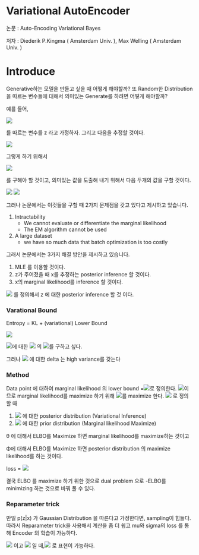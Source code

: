 # Variational AutoEncoder

논문 : Auto-Encoding Variational Bayes

저자 : Diederik P.Kingma ( Amsterdam Univ. ), Max Welling ( Amsterdam Univ. )

# Introduce

Generative하는 모델을 만들고 싶을 때 어떻게 해야할까?
또 Random한 Distribution을 따르는 변수들에 대해서 의미있는 Generate를 하려면 어떻게 해야할까?

예를 들어,

<img src="https://latex.codecogs.com/svg.latex?\;z{\sim}N(0,1)">

를 따르는 변수를 z 라고 가정하자. 그리고 다음을 추정할 것이다.

<img src="https://latex.codecogs.com/svg.latex?\;p_{\theta^{*}}(x)">

그렇게 하기 위해서 

<img src="https://latex.codecogs.com/svg.latex?\;p_{\theta}(x|z)">

를 구해야 할 것이고, 의미있는 값을 도출해 내기 위해서 다음 두개의 값을 구할 것이다.

<img src="https://latex.codecogs.com/svg.latex?\;(prior)\,\,\,p_{\theta}(x)=\int{p_\theta}(z){p_\theta}(x|z)">
<img src="https://latex.codecogs.com/svg.latex?\;(postrior)\,\,p_{\theta}(z|x)=\frac{p_{\theta}(x|z)p_{\theta}(z)}{p_{\theta}(x)}">

그러나 논문에서는 이것들을 구할 때 2가지 문제점을 갖고 있다고 제시하고 있습니다.

1. Intractability
   - We cannot evaluate or differentiate the marginal likelihood
   - The EM algorithm cannot be used
2. A large dataset
   - we have so much data that batch optimization is too costly

그래서 논문에서는 3가지 해결 방안을 제시하고 있습니다.

1. MLE 를 이용할 것이다.
2. z가 주어졌을 때 x를 추정하는 posterior inference 할 것이다.
3. x의 marginal likelihood를 inference 할 것이다.

<img src="https://latex.codecogs.com/svg.latex?\;{\Rightarrow}\tilde{z}{\sim}q_{\phi}(z|x)"> 를 정의해서 z 에 대한 posterior inference 할 것 이다.

### Varational Bound

Entropy = KL + (variational) Lower Bound

<img src="https://latex.codecogs.com/svg.latex?\;{\log}p_{\theta}(x^{(i)})=D_{KL}(q_{\phi}(z{\vert}x^{(i)}){\vert}{\vert}p_{\theta}(z{\vert}x^{(i)}))+\mathcal{L}({\theta},{\phi};x^{(i)})">

<img src="https://latex.codecogs.com/svg.latex?\;에서\,{\theta},{\phi}">에 대한 <img src="https://latex.codecogs.com/svg.latex?\;\mathcal{L}({\theta},{\phi};x^{(i)})"> 의 <img src="https://latex.codecogs.com/svg.latex?\;{\delta}">를 구하고 싶다.

그러나 <img src="https://latex.codecogs.com/svg.latex?\;\theta"> 에 대한 delta 는 high variance를 갖는다

### Method

Data point 에 대하여 marginal likelihood 의 lower bound =<img src="https://latex.codecogs.com/svg.latex?\;\mathcal{L}({\theta},{\phi};x^{i})">로 정의한다.
<img src="https://latex.codecogs.com/svg.latex?\;\log(p(x)){\geq}ELBO">이므로 marginal likelihood를 maximize 하기 위해
<img src="https://latex.codecogs.com/svg.latex?\;\mathcal{L}({\theta},{\phi};x^{i})">를 maximize 한다.
<img src="https://latex.codecogs.com/svg.latex?\;ELBO=-D_{KL}(q_{\phi}(z|x^{(i)})||p_{\theta}(z))+\mathbb{E}_{q_{\phi}(z|x^{(i)})}[{\log}p_{\theta}(x^{(i)}|z)]"> 로 정의할 때

1. <img src="https://latex.codecogs.com/svg.latex?\;\phi"> 에 대한 posterior distribution (Variational Inference)
2. <img src="https://latex.codecogs.com/svg.latex?\;\theta"> 에 대한 prior distribution (Marginal likelihood Maximize)

θ 에 대해서 ELBO를 Maximize 하면 marginal likelihood를 maximize하는 것이고

Φ에 대해서 ELBO를 Maximize 하면 posterior distribution 의 maximize likelihood를 하는 것이다.

loss = <img src="https://latex.codecogs.com/svg.latex?\;\mathcal{L}({\phi},{\theta},x)=-\mathbb{E}_{q_{\phi}(z|x)}[{\log}p_{\theta}(x|g_{\phi}(z))]+D_{KL}(q_{\phi}(z|x)\|p_{\theta}(z))=-ELBO">

결국 ELBO 를 maximize 하기 위한 것으로 dual problem 으로 -ELBO를 minimizing 하는 것으로 바꿔 풀 수 있다.

### Reparameter trick

만일 p(z|x) 가 Gaussian Distribution 을 따른다고 가정한다면, sampling이 힘들다. 따라서 Reparameter trick을 사용해서 계산을 좀 더 쉽고 mu와 sigma의 loss 를 통해 Encoder 의 학습이 가능하다.

<img src="https://latex.codecogs.com/svg.latex?\;z{\sim}p(z|x)=N({\mu},{\sigma}^2)"> 이고 <img src="https://latex.codecogs.com/svg.latex?\;{\epsilon}{\sim}N(0,1)"> 일 때,<img src="https://latex.codecogs.com/svg.latex?\;z={\mu}+{\sigma}{\epsilon}"> 로 표현이 가능하다.
